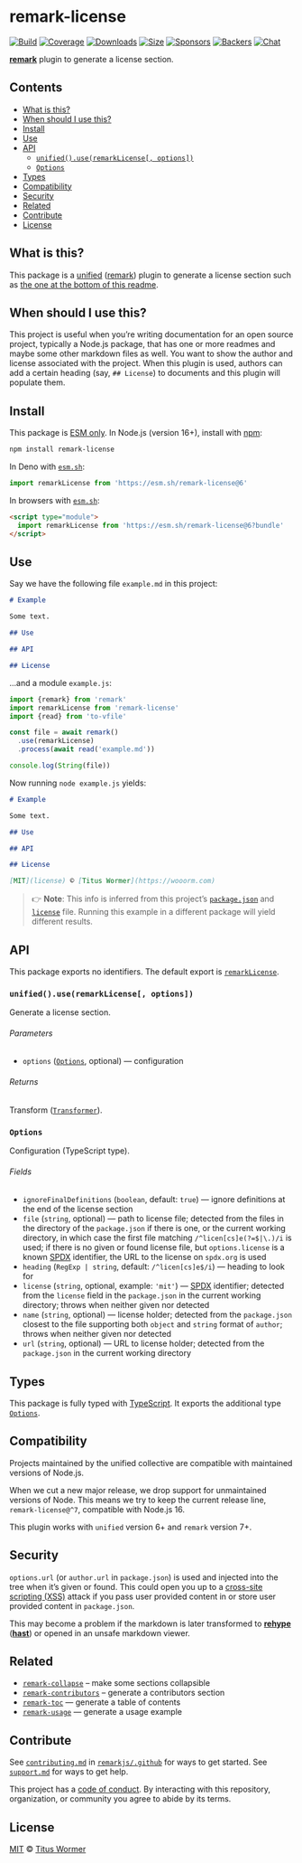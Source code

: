 # remark-license

[![Build][build-badge]][build]
[![Coverage][coverage-badge]][coverage]
[![Downloads][downloads-badge]][downloads]
[![Size][size-badge]][size]
[![Sponsors][sponsors-badge]][collective]
[![Backers][backers-badge]][collective]
[![Chat][chat-badge]][chat]

**[remark][]** plugin to generate a license section.

## Contents

*   [What is this?](#what-is-this)
*   [When should I use this?](#when-should-i-use-this)
*   [Install](#install)
*   [Use](#use)
*   [API](#api)
    *   [`unified().use(remarkLicense[, options])`](#unifieduseremarklicense-options)
    *   [`Options`](#options)
*   [Types](#types)
*   [Compatibility](#compatibility)
*   [Security](#security)
*   [Related](#related)
*   [Contribute](#contribute)
*   [License](#license)

## What is this?

This package is a [unified][] ([remark][]) plugin to generate a license section
such as [the one at the bottom of this readme][license-section].

## When should I use this?

This project is useful when you’re writing documentation for an open source
project, typically a Node.js package, that has one or more readmes and maybe
some other markdown files as well.
You want to show the author and license associated with the project.
When this plugin is used, authors can add a certain heading (say, `## License`)
to documents and this plugin will populate them.

## Install

This package is [ESM only][esm].
In Node.js (version 16+), install with [npm][]:

```sh
npm install remark-license
```

In Deno with [`esm.sh`][esmsh]:

```js
import remarkLicense from 'https://esm.sh/remark-license@6'
```

In browsers with [`esm.sh`][esmsh]:

```html
<script type="module">
  import remarkLicense from 'https://esm.sh/remark-license@6?bundle'
</script>
```

## Use

Say we have the following file `example.md` in this project:

```markdown
# Example

Some text.

## Use

## API

## License
```

…and a module `example.js`:

```js
import {remark} from 'remark'
import remarkLicense from 'remark-license'
import {read} from 'to-vfile'

const file = await remark()
  .use(remarkLicense)
  .process(await read('example.md'))

console.log(String(file))
```

Now running `node example.js` yields:

```markdown
# Example

Some text.

## Use

## API

## License

[MIT](license) © [Titus Wormer](https://wooorm.com)
```

> 👉 **Note**: This info is inferred from this project’s
> [`package.json`][file-package-json] and [`license`][file-license] file.
> Running this example in a different package will yield different results.

## API

This package exports no identifiers.
The default export is [`remarkLicense`][api-remark-license].

### `unified().use(remarkLicense[, options])`

Generate a license section.

###### Parameters

*   `options` ([`Options`][api-options], optional)
    — configuration

###### Returns

Transform ([`Transformer`][unified-transformer]).

### `Options`

Configuration (TypeScript type).

###### Fields

*   `ignoreFinalDefinitions` (`boolean`, default: `true`)
    — ignore definitions at the end of the license section
*   `file` (`string`, optional)
    — path to license file;
    detected from the files in the directory of the `package.json` if there is
    one, or the current working directory, in which case the first file
    matching `/^licen[cs]e(?=$|\.)/i` is used;
    if there is no given or found license file, but `options.license` is a
    known [SPDX][] identifier, the URL to the license on `spdx.org` is used
*   `heading` (`RegExp | string`, default: `/^licen[cs]e$/i`)
    — heading to look for
*   `license` (`string`, optional, example: `'mit'`)
    — [SPDX][] identifier;
    detected from the `license` field in the `package.json` in the current
    working directory;
    throws when neither given nor detected
*   `name` (`string`, optional)
    — license holder;
    detected from the `package.json` closest to the file supporting both
    `object` and `string` format of `author`;
    throws when neither given nor detected
*   `url` (`string`, optional)
    — URL to license holder;
    detected from the `package.json` in the current working directory

## Types

This package is fully typed with [TypeScript][].
It exports the additional type [`Options`][api-options].

## Compatibility

Projects maintained by the unified collective are compatible with maintained
versions of Node.js.

When we cut a new major release, we drop support for unmaintained versions of
Node.
This means we try to keep the current release line, `remark-license@^7`,
compatible with Node.js 16.

This plugin works with `unified` version 6+ and `remark` version 7+.

## Security

`options.url` (or `author.url` in `package.json`) is used and injected into the
tree when it’s given or found.
This could open you up to a [cross-site scripting (XSS)][wiki-xss] attack if
you pass user provided content in or store user provided content in
`package.json`.

This may become a problem if the markdown is later transformed to **[rehype][]**
(**[hast][]**) or opened in an unsafe markdown viewer.

## Related

*   [`remark-collapse`](https://github.com/Rokt33r/remark-collapse)
    – make some sections collapsible
*   [`remark-contributors`](https://github.com/hughsk/remark-contributors)
    – generate a contributors section
*   [`remark-toc`](https://github.com/remarkjs/remark-toc)
    — generate a table of contents
*   [`remark-usage`](https://github.com/remarkjs/remark-usage)
    — generate a usage example

## Contribute

See [`contributing.md`][contributing] in [`remarkjs/.github`][health] for ways
to get started.
See [`support.md`][support] for ways to get help.

This project has a [code of conduct][coc].
By interacting with this repository, organization, or community you agree to
abide by its terms.

## License

[MIT](license) © [Titus Wormer](https://wooorm.com)

[build-badge]: https://github.com/remarkjs/remark-license/workflows/main/badge.svg

[build]: https://github.com/remarkjs/remark-license/actions

[coverage-badge]: https://img.shields.io/codecov/c/github/remarkjs/remark-license.svg

[coverage]: https://codecov.io/github/remarkjs/remark-license

[downloads-badge]: https://img.shields.io/npm/dm/remark-license.svg

[downloads]: https://www.npmjs.com/package/remark-license

[size-badge]: https://img.shields.io/bundlejs/size/remark-license

[size]: https://bundlejs.com/?q=remark-license

[sponsors-badge]: https://opencollective.com/unified/sponsors/badge.svg

[backers-badge]: https://opencollective.com/unified/backers/badge.svg

[collective]: https://opencollective.com/unified

[chat-badge]: https://img.shields.io/badge/chat-discussions-success.svg

[chat]: https://github.com/remarkjs/remark/discussions

[npm]: https://docs.npmjs.com/cli/install

[esm]: https://gist.github.com/sindresorhus/a39789f98801d908bbc7ff3ecc99d99c

[esmsh]: https://esm.sh

[health]: https://github.com/remarkjs/.github

[contributing]: https://github.com/remarkjs/.github/blob/main/contributing.md

[support]: https://github.com/remarkjs/.github/blob/main/support.md

[coc]: https://github.com/remarkjs/.github/blob/main/code-of-conduct.md

[hast]: https://github.com/syntax-tree/hast

[rehype]: https://github.com/rehypejs/rehype

[remark]: https://github.com/remarkjs/remark

[spdx]: https://spdx.org/licenses/

[typescript]: https://www.typescriptlang.org

[unified]: https://github.com/unifiedjs/unified

[unified-transformer]: https://github.com/unifiedjs/unified#transformer

[wiki-xss]: https://en.wikipedia.org/wiki/Cross-site_scripting

[file-package-json]: package.json

[file-license]: license

[license-section]: #license

[api-options]: #options

[api-remark-license]: #unifieduseremarklicense-options
